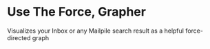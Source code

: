 Use The Force, Grapher
======================

Visualizes your Inbox or any Mailpile search result as a helpful force-directed graph
